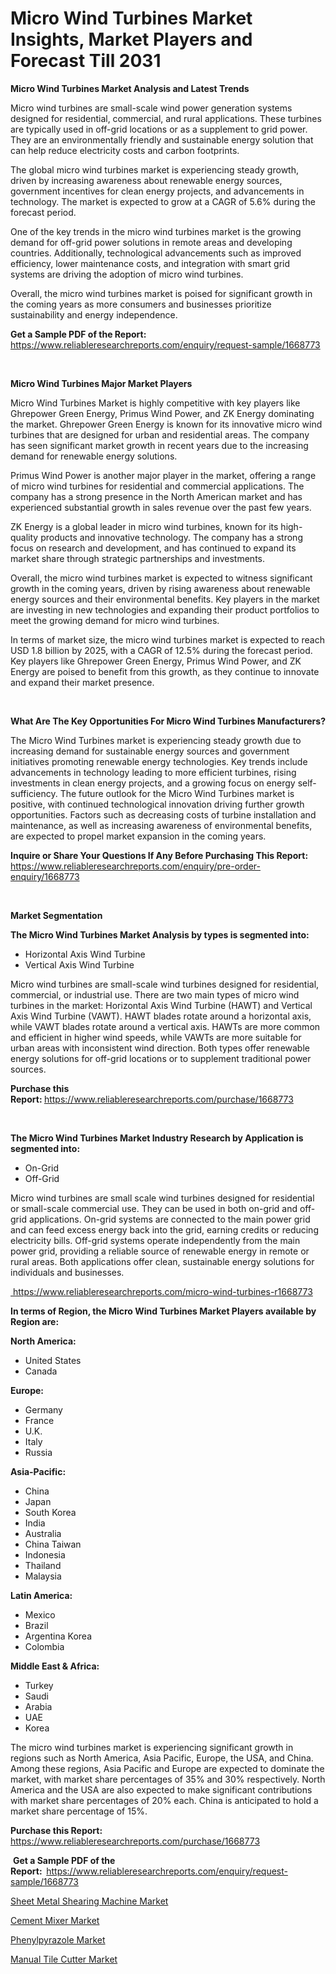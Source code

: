 <p><h1>Micro Wind Turbines Market Insights, Market Players and Forecast Till 2031</h1></p><p><strong>Micro Wind Turbines Market Analysis and Latest Trends</strong></p>
<p><p>Micro wind turbines are small-scale wind power generation systems designed for residential, commercial, and rural applications. These turbines are typically used in off-grid locations or as a supplement to grid power. They are an environmentally friendly and sustainable energy solution that can help reduce electricity costs and carbon footprints.</p><p>The global micro wind turbines market is experiencing steady growth, driven by increasing awareness about renewable energy sources, government incentives for clean energy projects, and advancements in technology. The market is expected to grow at a CAGR of 5.6% during the forecast period.</p><p>One of the key trends in the micro wind turbines market is the growing demand for off-grid power solutions in remote areas and developing countries. Additionally, technological advancements such as improved efficiency, lower maintenance costs, and integration with smart grid systems are driving the adoption of micro wind turbines.</p><p>Overall, the micro wind turbines market is poised for significant growth in the coming years as more consumers and businesses prioritize sustainability and energy independence.</p></p>
<p><strong>Get a Sample PDF of the Report:&nbsp;</strong> <a href="https://www.reliableresearchreports.com/enquiry/request-sample/1668773">https://www.reliableresearchreports.com/enquiry/request-sample/1668773</a></p>
<p>&nbsp;</p>
<p><strong>Micro Wind Turbines Major Market Players</strong></p>
<p><p>Micro Wind Turbines Market is highly competitive with key players like Ghrepower Green Energy, Primus Wind Power, and ZK Energy dominating the market. Ghrepower Green Energy is known for its innovative micro wind turbines that are designed for urban and residential areas. The company has seen significant market growth in recent years due to the increasing demand for renewable energy solutions.</p><p>Primus Wind Power is another major player in the market, offering a range of micro wind turbines for residential and commercial applications. The company has a strong presence in the North American market and has experienced substantial growth in sales revenue over the past few years.</p><p>ZK Energy is a global leader in micro wind turbines, known for its high-quality products and innovative technology. The company has a strong focus on research and development, and has continued to expand its market share through strategic partnerships and investments.</p><p>Overall, the micro wind turbines market is expected to witness significant growth in the coming years, driven by rising awareness about renewable energy sources and their environmental benefits. Key players in the market are investing in new technologies and expanding their product portfolios to meet the growing demand for micro wind turbines.</p><p>In terms of market size, the micro wind turbines market is expected to reach USD 1.8 billion by 2025, with a CAGR of 12.5% during the forecast period. Key players like Ghrepower Green Energy, Primus Wind Power, and ZK Energy are poised to benefit from this growth, as they continue to innovate and expand their market presence.</p></p>
<p>&nbsp;</p>
<p><strong>What Are The Key Opportunities For Micro Wind Turbines Manufacturers?</strong></p>
<p><p>The Micro Wind Turbines market is experiencing steady growth due to increasing demand for sustainable energy sources and government initiatives promoting renewable energy technologies. Key trends include advancements in technology leading to more efficient turbines, rising investments in clean energy projects, and a growing focus on energy self-sufficiency. The future outlook for the Micro Wind Turbines market is positive, with continued technological innovation driving further growth opportunities. Factors such as decreasing costs of turbine installation and maintenance, as well as increasing awareness of environmental benefits, are expected to propel market expansion in the coming years.</p></p>
<p><strong>Inquire or Share Your Questions If Any Before Purchasing This Report:</strong> <a href="https://www.reliableresearchreports.com/enquiry/pre-order-enquiry/1668773">https://www.reliableresearchreports.com/enquiry/pre-order-enquiry/1668773</a></p>
<p>&nbsp;</p>
<p><strong>Market Segmentation</strong></p>
<p><strong>The Micro Wind Turbines Market Analysis by types is segmented into:</strong></p>
<p><ul><li>Horizontal Axis Wind Turbine</li><li>Vertical Axis Wind Turbine</li></ul></p>
<p><p>Micro wind turbines are small-scale wind turbines designed for residential, commercial, or industrial use. There are two main types of micro wind turbines in the market: Horizontal Axis Wind Turbine (HAWT) and Vertical Axis Wind Turbine (VAWT). HAWT blades rotate around a horizontal axis, while VAWT blades rotate around a vertical axis. HAWTs are more common and efficient in higher wind speeds, while VAWTs are more suitable for urban areas with inconsistent wind direction. Both types offer renewable energy solutions for off-grid locations or to supplement traditional power sources.</p></p>
<p><strong>Purchase this Report:&nbsp;</strong><a href="https://www.reliableresearchreports.com/purchase/1668773">https://www.reliableresearchreports.com/purchase/1668773</a></p>
<p>&nbsp;</p>
<p><strong>The Micro Wind Turbines Market Industry Research by Application is segmented into:</strong></p>
<p><ul><li>On-Grid</li><li>Off-Grid</li></ul></p>
<p><p>Micro wind turbines are small scale wind turbines designed for residential or small-scale commercial use. They can be used in both on-grid and off-grid applications. On-grid systems are connected to the main power grid and can feed excess energy back into the grid, earning credits or reducing electricity bills. Off-grid systems operate independently from the main power grid, providing a reliable source of renewable energy in remote or rural areas. Both applications offer clean, sustainable energy solutions for individuals and businesses.</p></p>
<p><a href="https://www.reliableresearchreports.com/micro-wind-turbines-r1668773">&nbsp;https://www.reliableresearchreports.com/micro-wind-turbines-r1668773</a></p>
<p><strong>In terms of Region, the Micro Wind Turbines Market Players available by Region are:</strong></p>
<p>
    <p> <strong> North America: </strong>
        <ul>
            <li>United States</li>
            <li>Canada</li>
        </ul>
        </p> 
    <p> <strong> Europe: </strong>
        <ul>
            <li>Germany</li>
            <li>France</li>
            <li>U.K.</li>
            <li>Italy</li>
            <li>Russia</li>
        </ul>
        </p> 
    <p> <strong> Asia-Pacific: </strong>
        <ul>
            <li>China</li>
            <li>Japan</li>
            <li>South Korea</li>
            <li>India</li>
            <li>Australia</li>
            <li>China Taiwan</li>
            <li>Indonesia</li>
            <li>Thailand</li>
            <li>Malaysia</li>
        </ul>
        </p> 
    <p> <strong> Latin America: </strong>
        <ul>
            <li>Mexico</li>
            <li>Brazil</li>
            <li>Argentina Korea</li>
            <li>Colombia</li>
        </ul>
        </p> 
    <p> <strong> Middle East & Africa: </strong>
        <ul>
            <li>Turkey</li>
            <li>Saudi</li>
            <li>Arabia</li>
            <li>UAE</li>
            <li>Korea</li>
        </ul>
    </p>
    </p>
<p><p>The micro wind turbines market is experiencing significant growth in regions such as North America, Asia Pacific, Europe, the USA, and China. Among these regions, Asia Pacific and Europe are expected to dominate the market, with market share percentages of 35% and 30% respectively. North America and the USA are also expected to make significant contributions with market share percentages of 20% each. China is anticipated to hold a market share percentage of 15%.</p></p>
<p><strong>Purchase this Report: </strong><a href="https://www.reliableresearchreports.com/purchase/1668773">https://www.reliableresearchreports.com/purchase/1668773</a></p>
<p>&nbsp;<strong>Get a Sample PDF of the Report:&nbsp;&nbsp;</strong><a href="https://www.reliableresearchreports.com/enquiry/request-sample/1668773">https://www.reliableresearchreports.com/enquiry/request-sample/1668773</a></p>
<p><strong></strong></p>
<p><p><a href="https://view.publitas.com/reportprime-1/sheet-metal-shearing-machine-market-size-and-market-trends-complete-industry-overview-2024-to-2031/">Sheet Metal Shearing Machine Market</a></p><p><a href="https://acidic-farm-354.notion.site/Cement-Mixer-Market-Size-CAGR-Trends-2024-2030-225e092dce0c408cba39602ba2c44655">Cement Mixer Market</a></p><p><a href="https://www.linkedin.com/pulse/phenylpyrazole-market-provides-detailed-segmentation-based-g2rfe?trackingId=bzEPo4RKBdddA5P5dlOCHA%3D%3D">Phenylpyrazole Market</a></p><p><a href="https://www.linkedin.com/pulse/manual-tile-cutter-market-furnishes-information-share-abbne?trackingId=%2BXvISv6Jq5fb%2FjzOY4JEmQ%3D%3D">Manual Tile Cutter Market</a></p></p>